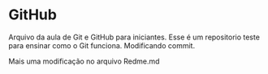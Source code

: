 # GitHub
Arquivo da aula de Git e GitHub para iniciantes.
Esse é um repositorio teste para ensinar como o Git funciona.
Modificando commit.

Mais uma modificação no arquivo Redme.md

